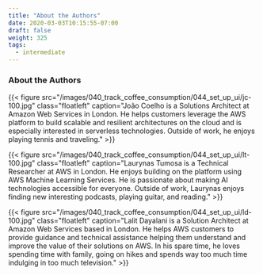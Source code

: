 ```yaml
---
title: "About the Authors"
date: 2020-03-03T10:15:55-07:00
draft: false
weight: 325
tags:
  - intermediate
---
```


### About the Authors

{{< figure src="/images/040_track_coffee_consumption/044_set_up_ui/jc-100.jpg" class="floatleft" caption="João Coelho is a Solutions Architect at Amazon Web Services in London. He helps customers leverage the AWS platform to build scalable and resilient architectures on the cloud and is especially interested in serverless technologies. Outside of work, he enjoys playing tennis and traveling." >}}

{{< figure src="/images/040_track_coffee_consumption/044_set_up_ui/lt-100.jpg" class="floatleft" caption="Laurynas Tumosa is a Technical Researcher at AWS in London. He enjoys building on the platform using AWS Machine Learning Services. He is passionate about making AI technologies accessible for everyone. Outside of work, Laurynas enjoys finding new interesting podcasts, playing guitar, and reading." >}}

{{< figure src="/images/040_track_coffee_consumption/044_set_up_ui/ld-100.jpg" class="floatleft" caption="Lalit Dayalani is a Solution Architect at Amazon Web Services based in London. He helps AWS customers to provide guidance and technical assistance helping them understand and improve the value of their solutions on AWS. In his spare time, he loves spending time with family, going on hikes and spends way too much time indulging in too much television." >}}

